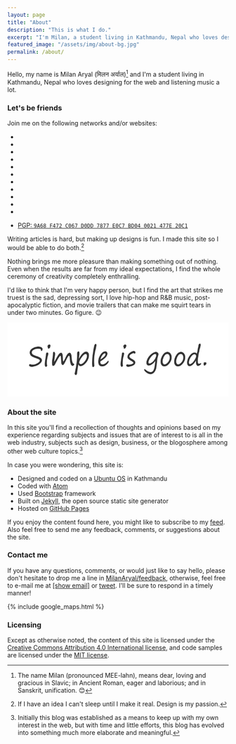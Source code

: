 ```yaml
---
layout: page
title: "About"
description: "This is what I do."
excerpt: "I'm Milan, a student living in Kathmandu, Nepal who loves designing for the web and listening music a lot."
featured_image: "/assets/img/about-bg.jpg"
permalink: /about/
---
```


Hello, my name is Milan Aryal (मिलन अर्याल)[^name] and I'm a student living in Kathmandu, Nepal who loves designing for the web and listening music a lot.

[^name]: The name Milan (pronounced MEE-lahn), means dear, loving and gracious in Slavic; in Ancient Roman, eager and laborious; and in Sanskrit, unification. :blush:

### Let's be friends

Join me on the following networks and/or websites:

<!-- Social links -->
<ul class="list-inline text-center fa-3x">
  <li>
    <a rel="me" href="//twitter.com/MilanAryal">
      <i class="fa fa-twitter" aria-hidden="true"></i>
    </a>
  </li>
  <li>
    <a rel="me" href="//facebook.com/considermilan">
      <i class="fa fa-facebook" aria-hidden="true"></i>
    </a>
  </li>
  <li>
    <a rel="me" href="//google.com/+MilanAryal">
      <i class="fa fa-google-plus" aria-hidden="true"></i>
    </a>
  </li>
  <li>
    <a rel="me" href="//linkedin.com/in/MilanAryal">
      <i class="fa fa-linkedin" aria-hidden="true"></i>
    </a>
  </li>
  <li>
    <a rel="me" href="//github.com/MilanAryal">
      <i class="fa fa-github" aria-hidden="true"></i>
    </a>
  </li>
  <li>
    <a rel="me" href="//pinterest.com/milanaryal">
      <i class="fa fa-pinterest" aria-hidden="true"></i>
    </a>
  </li>
  <li>
     <a rel="me" href="//instagram.com/milanaryal">
      <i class="fa fa-instagram" aria-hidden="true"></i>
    </a>
  </li>
  <li>
    <a rel="me" href="//vine.co/MilanAryal">
      <i class="fa fa-vine" aria-hidden="true"></i>
    </a>
  </li>
  <li>
    <a rel="me" href="//milanaryal.tumblr.com">
      <i class="fa fa-tumblr" aria-hidden="true"></i>
    </a>
  </li>
  <li>
    <a rel="me" href="//medium.com/&#64;MilanAryal">
      <i class="fa fa-medium" aria-hidden="true"></i>
    </a>
  </li>
  <li>
    <a rel="me" href="//keybase.io/milanaryal">
      <i class="fa fa-key" aria-hidden="true"></i>
    </a>
  </li>
</ul>

<ul class="list-inline text-center">
  <li>
    <a href="//keybase.io/milanaryal/key.asc">
      PGP: <code>9A68 F472 C067 D0DD 7877 E0C7 BD04 0021 477E 20C1</code>
    </a>
  </li>
</ul>

Writing articles is hard, but making up designs is fun. I made this site so I would be able to do both.[^design]

[^design]: If I have an idea I can't sleep until I make it real. Design is my passion.

Nothing brings me more pleasure than making something out of nothing. Even when the results are far from my ideal expectations, I find the whole ceremony of creativity completely enthralling.

I'd like to think that I'm very happy person, but I find the art that strikes me truest is the sad, depressing sort, I love hip-hop and R&B music, post-apocalyptic fiction, and movie trailers that can make me squirt tears in under two minutes. Go figure. :wink:

[![Simple is good](/assets/img/simple-is-good.png)](/assets/img/simple-is-good.png)

### About the site

In this site you'll find a recollection of thoughts and opinions based on my experience regarding subjects and issues that are of interest to is all in the web industry, subjects such as design, business, or the blogosphere among other web culture topics.[^blog]

[^blog]: Initially this blog was established as a means to keep up with my own interest in the web, but with time and little efforts, this blog has evolved into something much more elaborate and meaningful.

In case you were wondering, this site is:

* Designed and coded on a [Ubuntu OS](http://www.ubuntu.com/) in Kathmandu
* Coded with [Atom](http://atom.io/)
* Used [Bootstrap](http://getbootstrap.com/) framework
* Built on [Jekyll](http://jekyllrb.com/), the open source static site generator
* Hosted on [GitHub Pages](http://pages.github.com/)

If you enjoy the content found here, you might like to subscribe to my <i class="fa fa-rss" aria-hidden="true"></i> [feed](/feed.xml). Also feel free to send me any feedback, comments, or suggestions about the site.

### Contact me

If you have any questions, comments, or would just like to say hello, please don't hesitate to drop me a line in <i class="fa fa-github" aria-hidden="true"></i> [MilanAryal/feedback](//github.com/MilanAryal/feedback), otherwise, feel free to e-mail me at <i class="fa fa-envelope-o" aria-hidden="true"></i> <a rel="contact" href="//www.google.com/recaptcha/mailhide/d?k=01ncc726fFMUEHv8sz5LEobQ==&amp;c=a3UFIHYNDKz_Z3A1uaHhaAMK4Y5wr0o2Thiww0TkfCE=" onclick="window.open('http://www.google.com/recaptcha/mailhide/d?k\07501ncc726fFMUEHv8sz5LEobQ\75\75\46c\75a3UFIHYNDKz_Z3A1uaHhaAMK4Y5wr0o2Thiww0TkfCE\075', '', 'toolbar=0,scrollbars=0,location=0,statusbar=0,menubar=0,resizable=0,width=500,height=300'); return false;" title="Reveal this e-mail address">[show email]</a> or <i class="fa fa-twitter" aria-hidden="true"></i> [tweet](//twitter.com/MilanAryal). I'll be sure to respond in a timely manner!

{% include google_maps.html %}

### Licensing

Except as otherwise noted, the content of this site is licensed under the <a rel="license cc:license" href="//creativecommons.org/licenses/by/4.0/">Creative Commons Attribution 4.0 International license</a>, and code samples are licensed under the <a rel="license" href="//raw.githubusercontent.com/MilanAryal/milanaryal.github.io/master/LICENSE">MIT license</a>.
